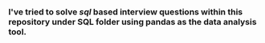 ### I've tried to solve *sql* based interview questions within this repository under SQL folder using pandas as the data analysis tool.